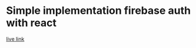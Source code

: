 # Simple implementation firebase auth with react

[live link](https://react-with-firebase-99986.web.app/)